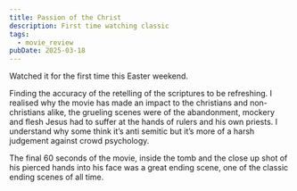 ```yaml
---
title: Passion of the Christ
description: First time watching classic
tags:
  - movie_review
pubDate: 2025-03-18
---
```


Watched it for the first time this Easter weekend.

Finding the accuracy of the retelling of the scriptures to be refreshing. I realised why the movie has made an impact to the christians and non-christians alike, the grueling scenes were of the abandonment, mockery and flesh Jesus had to suffer at the hands of rulers and his own priests. I understand why some think it’s anti semitic but it’s more of a harsh judgement against crowd psychology.

The final 60 seconds of the movie, inside the tomb and the close up shot of his pierced hands into his face was a great ending scene, one of the classic ending scenes of all time.
